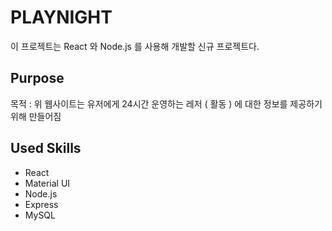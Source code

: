 # PLAYNIGHT
이 프로젝트는 React 와 Node.js 를 사용해 개발할 신규 프로젝트다.
## Purpose
목적 : 위 웹사이트는 유저에게 24시간 운영하는 레저 ( 활동 ) 에 대한 정보를 제공하기 위해 만들어짐
## Used Skills
- React
- Material UI
- Node.js
- Express
- MySQL
